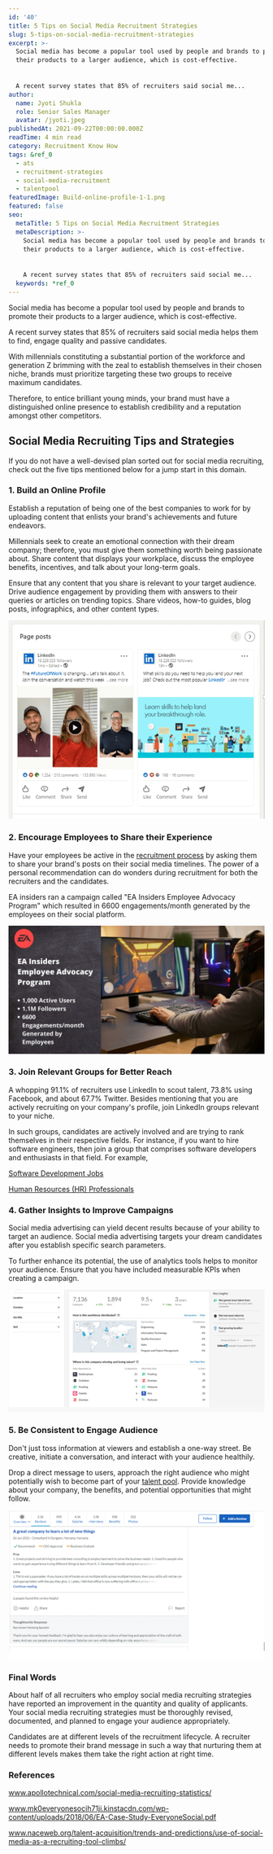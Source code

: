 ```yaml
---
id: '40'
title: 5 Tips on Social Media Recruitment Strategies
slug: 5-tips-on-social-media-recruitment-strategies
excerpt: >-
  Social media has become a popular tool used by people and brands to promote
  their products to a larger audience, which is cost-effective.


  A recent survey states that 85% of recruiters said social me...
author:
  name: Jyoti Shukla
  role: Senior Sales Manager
  avatar: /jyoti.jpeg
publishedAt: 2021-09-22T00:00:00.000Z
readTime: 4 min read
category: Recruitment Know How
tags: &ref_0
  - ats
  - recruitment-strategies
  - social-media-recruitment
  - talentpool
featuredImage: Build-online-profile-1-1.png
featured: false
seo:
  metaTitle: 5 Tips on Social Media Recruitment Strategies
  metaDescription: >-
    Social media has become a popular tool used by people and brands to promote
    their products to a larger audience, which is cost-effective.


    A recent survey states that 85% of recruiters said social me...
  keywords: *ref_0
---
```


Social media has become a popular tool used by people and brands to promote their products to a larger audience, which is cost-effective.

A recent survey states that 85% of recruiters said social media helps them to find, engage quality and passive candidates.

With millennials constituting a substantial portion of the workforce and generation Z brimming with the zeal to establish themselves in their chosen niche, brands must prioritize targeting these two groups to receive maximum candidates.

<!--more-->

Therefore, to entice brilliant young minds, your brand must have a distinguished online presence to establish credibility and a reputation amongst other competitors.

## **Social Media Recruiting Tips and Strategies**

If you do not have a well-devised plan sorted out for social media recruiting, check out the five tips mentioned below for a jump start in this domain.

### 1\. **Build an Online Profile**

Establish a reputation of being one of the best companies to work for by uploading content that enlists your brand's achievements and future endeavors. 

Millennials seek to create an emotional connection with their dream company; therefore, you must give them something worth being passionate about. Share content that displays your workplace, discuss the employee benefits, incentives, and talk about your long-term goals.

Ensure that any content that you share is relevant to your target audience. Drive audience engagement by providing them with answers to their queries or articles on trending topics. Share videos, how-to guides, blog posts, infographics, and other content types.

![Build-online-profile](images/Build-online-profile-1-1.png)

### 2\. **Encourage Employees to Share their Experience**

Have your employees be active in the [recruitment process](https://www.thetalentpool.ai/blogs/slow-recruitment-process/) by asking them to share your brand's posts on their social media timelines. The power of a personal recommendation can do wonders during recruitment for both the recruiters and the candidates.

EA insiders ran a campaign called "EA Insiders Employee Advocacy Program" which resulted in 6600 engagements/month generated by the employees on their social platform.

![](images/Encourage-employees-to-share-their-experience-1-1-1024x512.jpg)

### 3\. J**oin Relevant Groups for Better Reach**

A whopping 91.1% of recruiters use LinkedIn to scout talent, 73.8% using Facebook, and about 67.7% Twitter. Besides mentioning that you are actively recruiting on your company's profile, join LinkedIn groups relevant to your niche.

In such groups, candidates are actively involved and are trying to rank themselves in their respective fields. For instance, if you want to hire software engineers, then join a group that comprises software developers and enthusiasts in that field. For example,

[Software Development Jobs](https://www.linkedin.com/groups/1815840/)

[Human Resources (HR) Professionals](https://www.linkedin.com/groups/60034/)

### 4\. **Gather Insights to Improve Campaigns**

Social media advertising can yield decent results because of your ability to target an audience. Social media advertising targets your dream candidates after you establish specific search parameters.

To further enhance its potential, the use of analytics tools helps to monitor your audience. Ensure that you have included measurable KPIs when creating a campaign.

![](images/campaign-data-1-1.png)

### 5\. **Be Consistent to Engage Audience**

Don't just toss information at viewers and establish a one-way street. Be creative, initiate a conversation, and interact with your audience healthily.

Drop a direct message to users, approach the right audience who might potentially wish to become part of your [talent pool](https://www.thetalentpool.ai). Provide knowledge about your company, the benefits, and potential opportunities that might follow.

![](images/Consistent-to-engage-audience-1-1-1024x595.png)

### **Final Words**

About half of all recruiters who employ social media recruiting strategies have reported an improvement in the quantity and quality of applicants. Your social media recruiting strategies must be thoroughly revised, documented, and planned to engage your audience appropriately. 

Candidates are at different levels of the recruitment lifecycle. A recruiter needs to promote their brand message in such a way that nurturing them at different levels makes them take the right action at right time.

### **References**

www.apollotechnical.com/social-media-recruiting-statistics/

www.mk0everyonesocih71ji.kinstacdn.com/wp-content/uploads/2018/06/EA-Case-Study-EveryoneSocial.pdf

www.naceweb.org/talent-acquisition/trends-and-predictions/use-of-social-media-as-a-recruiting-tool-climbs/

